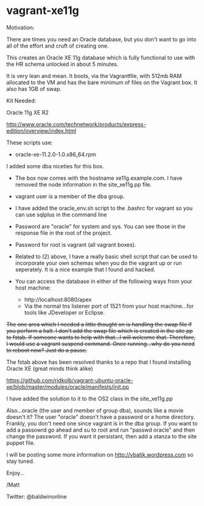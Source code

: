 vagrant-xe11g
=============

Motivation:

There are times you need an Oracle database, but you don't want to go into all of the effort and cruft of creating one.

This creates an Oracle XE 11g database which is fully functional to use with the HR schema unlocked in about 5 minutes.

It is very lean and mean.  It boots, via the Vagrantfile, with 512mb RAM allocated to the VM and has the bare minimum of files on the Vagrant box.
It also has 1GB of swap.

Kit Needed:

Oracle 11g XE R2

http://www.oracle.com/technetwork/products/express-edition/overview/index.html

These scripts use:

- oracle-xe-11.2.0-1.0.x86_64.rpm

I added some dba niceties for this box.

- The box now comes with the hostname xe11g.example.com.  I have removed the node information in the site_xe11g.pp file.
- vagrant user is a member of the dba group.
- I have added the oracle_env.sh script to the .bashrc for vagrant so you can use sqlplus in the command line
- Password are "oracle" for system and sys.  You can see those in the response file in the root of the project.
- Password for root is vagrant (all vagrant boxes).
- Related to (2) above, I have a really basic shell script that can be used to incorporate your own schemas when you do the vagrant up or run seperately.  It is a nice example that I found and hacked.
- You can access the database in either of the following ways from your host machine:

  - http://localhost:8080/apex
  - Via the normal tns listener port of 1521 from your host machine...for tools like JDeveloper or Eclipse.

~~The one area which I needed a little thought on is handling the swap file if you perform a halt.  I don't add the swap file which is created in the site pp to fstab.  If someone wants to help with that...I will welcome that.  Therefore, I would use a vagrant suspend command. Once running...why do you need to reboot now?  Just do a pause.~~

The fstab above has been resolved thanks to a repo that I found installing Oracle XE (great minds think alike)

https://github.com/rjdkolb/vagrant-ubuntu-oracle-xe/blob/master/modules/oracle/manifests/init.pp

I have added the solution to it to the OS2 class in the site_xe11g.pp

Also...oracle (the user and member of group dba), sounds like a movie doesn't it?  The user "oracle" doesn't have a password or a home directory.  Frankly, you don't need one since vagrant is in the dba group.  If you want to add a passowrd go ahead and su to root and run "passwd oracle" and then change the password.  If you want it persistant, then add a stanza to the site puppet file. 

I will be posting some more information on http://vbatik.wordpress.com so stay tuned. 

Enjoy...

/Matt

Twitter: @baldwinonline



